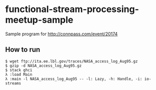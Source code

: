 # functional-stream-processing-meetup-sample

Sample program for http://connpass.com/event/20174

## How to run

```
$ wget ftp://ita.ee.lbl.gov/traces/NASA_access_log_Aug95.gz
$ gzip -d NASA_access_log_Aug95.gz
$ stack ghci
λ :load Main
λ :main -l NASA_access_log_Aug95 -- -l: Lazy, -h: Handle, -i: io-streams
```
